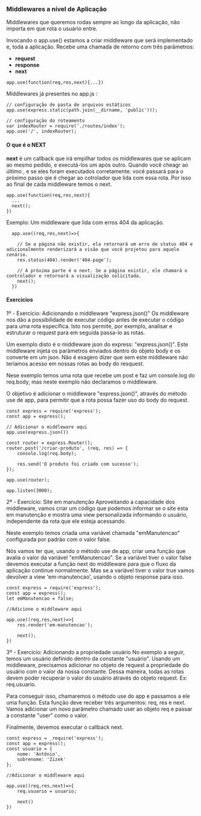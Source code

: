 ### Middlewares a nível de Aplicação  

<p>
Middlewares que queremos rodas sempre ao longo da aplicação, não importa em que rota o usuário entre.
</p>  

<p>
Invocando o app.use() estamos a criar middleware que será implementado e, toda a aplicação. Recebe uma chamada de retorno com três parâmetros:  
</p>  
 
* **request**
* **response**
* **next**  

~~~
app.use(function(req,res,next){...})
~~~ 

Middlewares já presentes no app.js : 

~~~
// configuração de pasta de arquivos estáticos
app.use(express.static(path.join(__dirname, 'public')));

// configuração do roteamento
var indexRouter = require('./routes/index');
app.use('/', indexRouter);
~~~  

#### O que é o NEXT  

<p><b>next</b>  é um callback que irá empilhar todos os middlewares que se aplicam ao mesmo pedido, e executá-los um após outro. Quando você cheagr ao último , e se eles foram executados corretamente. você passará para o próximo passo qie é chegar ao cotrolador que lida com essa rota. Por isso ao final de cada middleware temos o next.</p>  

~~~
app.use(function(req,res,next){
  ...
  next();
})
~~~  

Exemplo: Um middleware que lida com erros 404 da aplicação.  

~~~
  app.use((req,res,next)=>{

    // Se a página não existir, ela retornará um erro de status 404 e adicionalmente renderizará a visão que você projetou para aquele cenário.
    res.status(404).render('404-page');

    // A próxima parte é o next. Se a página existir, ele chamará o controlador e retornará a visualização solicitada. 
    next();
  })
~~~  

#### Exercícios

<p>
1º - Exercício: Adicionando o middleware "express.json()"
Os middleware nos dão a possibilidade de executar código antes de executar o código para uma rota específica. Isto nos permite, por exemplo, analisar e estruturar o request para em seguida passa-lo as rotas.

Um exemplo disto é o middleware json do express: "express.json()". Este middleware injeta os parâmetros enviados dentro do objeto body e os converte em um json. Não é exagero dizer que sem este middleware não teríamos acesso em nossas rotas ao body do resquest.

Nese exemplo temos uma rota que recebe um post e faz um console.log do req.body, mas neste exemplo não declaramos o middleware.

O objetivo é adicionar o middleware "express.json()", através do método use de app, para permitir que a rota possa fazer uso do body do request.
</p>  

~~~
const express = require('express');
const app = express();

// Adicionar o middleware aqui
app.use(express.json())

const router = express.Router();
router.post('/criar-produto', (req, res) => {
	console.log(req.body);

	res.send('O produto foi criado com sucesso');
});

app.use(router);

app.listen(3000);
~~~  

<p>
2º - Exercício: Site em manutenção
Aproveitando a capacidade dos middleware, vamos criar um código que podemos informar se o site esta em manutenção e mostra uma view personalizada informando o usuário, independente da rota que ele esteja acessando.

Neste exemplo temos criada uma variável chamada "emManutencao" configurada por padrão com o valor false.

Nós vamos ter que, usando o método use de app, criar uma função que avalia o valor da variável "emManutencao". Se a variável tiver o valor false devemos executar a função next do middleware para que o fluxo da aplicação continue normalmente. Mas se a variável tiver o valor true vamos devolver a view 'em-manutencao', usando o objeto response para isso.
</p>  

~~~
const express = require('express');
const app = express();
let emManutencao = false;

//Adicione o middleware aqui

app.use((req,res,next)=>{
    res.render('em-manutencao');

    next();
})
~~~  

<p>
3º - Exercício: Adicionando a propriedade usuário
No exemplo a seguir, temos um usuário definido dentro da constante "usuário". Usando um middleware, precisamos adicionar no objeto de request a propriedade do usuário com o valor da nossa constante. Dessa maneira, todas as rotas devem poder recuperar o valor do usuário através do objeto request. Ex: req.usuario.

Para conseguir isso, chamaremos o método use do app e passamos a ele uma função. Esta função deve receber três argumentos: req, res e next. Vamos adicionar um novo parâmetro chamado user ao objeto req e passar a constante "user" como o valor.

Finalmente, devemos executar o callback next.
</p>  

~~~
const express = _require('express');
const app = express();
const usuario = {
    nome: 'Antônio',
    sobrenome: 'Zizek'
};

//Adicionar o middleware aqui

app.use((req,res,next)=>{
    req.usuario = usuario;

    next()
})
~~~



